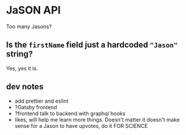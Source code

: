 # JaSON API

Too many Jasons?

## Is the `firstName` field just a hardcoded `"Jason"` string?

Yes, yes it is.

## dev notes

- add prettier and eslint
- ?Gatsby frontend
- ?frontend talk to backend with graphql hooks
- likes, will help me learn more things. Doesn't matter it doesn't make sense for a Jason to have upvotes, do it FOR SCIENCE
